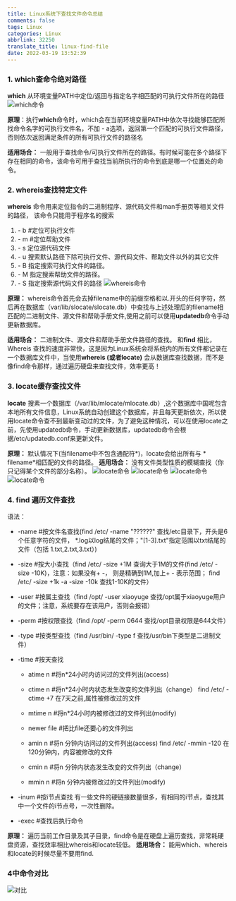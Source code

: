 ```yaml
---
title: Linux系统下查找文件命令总结
comments: false
tags: Linux
categories: Linux
abbrlink: 32250
translate_title: linux-find-file
date: 2022-03-19 13:52:39
---
```


### 1. which查命令绝对路径
**which** 从环境变量PATH中定位/返回与指定名字相匹配的可执行文件所在的路径
![which命令](./linux-search-file/1.png)

**原理**：执行**which**命令时，which会在当前环境变量PATH中依次寻找能够匹配所找命令名字的可执行文件名，不加 - a选项，返回第一个匹配的可执行文件路径，
否则依次返回满足条件的所有可执行文件的路径名

**适用场合：** 一般用于查找命令/可执行文件所在的路径。有时候可能在多个路径下存在相同的命令，该命令可用于查找当前所执行的命令到底是哪一个位置处的命令。


### 2. whereis查找特定文件
**whereis** 命令用来定位指令的二进制程序、源代码文件和man手册页等相关文件的路径， 该命令只能用于程序名的搜索
1. \- b   #定位可执行文件
2. \- m   #定位帮助文件
3. \- s   定位源代码文件 
4. \- u   搜索默认路径下除可执行文件、源代码文件、帮助文件以外的其它文件
5. \- B   指定搜索可执行文件的路径。
6. \- M   指定搜索帮助文件的路径。
7. \- S   指定搜索源代码文件的路径
![whereis命令](./linux-search-file/2.png)

**原理：** whereis命令首先会去掉filename中的前缀空格和以.开头的任何字符，然后再在数据库（var/lib/slocate/slocate.db）中查找与上述处理后的filename相匹配的二进制文件、源文件和帮助手册文件,使用之前可以使用**updatedb**命令手动更新数据库。

**适用场合：** 二进制文件、源文件和帮助手册文件路径的查找。
和**find** 相比，Whereis 查找的速度非常快，这是因为Linux系统会将系统内的所有文件都记录在一个数据库文件中，当使用**whereis (或者locate)**
会从数据库查找数据，而不是像find命令那样，通过遍历硬盘来查找文件，效率更高！


### 3. locate缓存查找文件
**locate** 搜素一个数据库（/var/lib/mlocate/mlocate.db）,这个数据库中国呢包含本地所有文件信息，Linux系统自动创建这个数据库，并且每天更新依次，所以使用locate命令查不到最新变动过的文件，为了避免这种情况，可以在使用locate之前，先使用updatedb命令，手动更新数据库，updatedb命令会根据/etc/updatedb.conf来更新文件。

**原理：** 默认情况下(当filename中不包含通配符*)，locate会给出所有与 * filename*相匹配的文件的路径。
**适用场合：** 没有文件类型性质的模糊查找（你只记得某个文件的部分名称）。
![locate命令](./linux-search-file/3.png)
![locate命令](./linux-search-file/4.png)
![locate命令](./linux-search-file/5.png)
![locate命令](./linux-search-file/6.png)


### 4. find 遍历文件查找
语法：
 - -name                    #按文件名查找(find /etc/ -name "??????" 查找/etc目录下，开头是6个任意字符的文件， *.log以log结尾的文件；"[1-3].txt"指定范围以txt结尾的文件（包括 1.txt,2.txt,3.txt）)
 - -size                    #按大小查找（find /etc/ -size +1M 查询大于1M的文件(find /etc/ -size -10K)，注意：如果没有+ -， 则是精确到1M,加上+ - 表示范围； find /etc/ -size +1k -a -size -10k 查找1-10K的文件）
 - -user                    #按属主查找（find /opt/ -user xiaoyuge 查找/opt属于xiaoyuge用户的文件；注意，系统要存在该用户，否则会报错）
 - -perm                    #按权限查找（find /opt/ -perm 0644 查找/opt目录权限是644文件）
 - -type                    #按类型查找（find /usr/bin/ -type f 查找/usr/bin下类型是二进制文件）
 - -time                    #按天查找
   - atime n                    #将n*24小时内访问过的文件列出(access)
   - ctime n                    #将n*24小时内状态发生改变的文件列出（change） find /etc/ -ctime +7 在7天之前,属性被修改过的文件
   - mtime n                    #将n*24小时内被修改过的文件列出(modify)
   - newer file                 #把比file还要心的文件列出

   - amin n                     #将n 分钟内访问过的文件列出(access)   find /etc/ -mmin -120 在120分钟内，内容被修改的文件
   - cmin n                     #将n 分钟内状态发生改变的文件列出（change）
   - mmin n                     #将n 分钟内被修改过的文件列出(modify)
    
 - -inum                    #按i节点查找 有一些文件的硬链接数量很多，有相同的i节点，查找其中一个文件的i节点号，一次性删除。
 - -exec                    #查找后执行命令


**原理：** 遍历当前工作目录及其子目录，find命令是在硬盘上遍历查找，非常耗硬盘资源，查找效率相比whereis和locate较低。
**适用场合：** 能用which、whereis和locate的时候尽量不要用find.


### 4中命令对比
![对比](./linux-search-file/7.png)